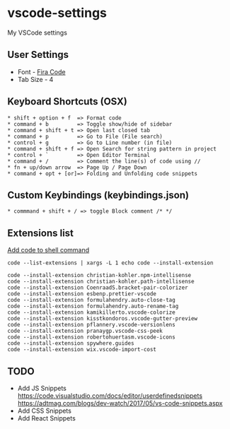 # vscode-settings
My VSCode settings

## User Settings
* Font - [Fira Code](https://vscodecandothat.com/#font-ligatures)
* Tab Size - 4


## Keyboard Shortcuts (OSX)
```
* shift + option + f  => Format code 
* command + b         => Toggle show/hide of sidebar
* command + shift + t => Open last closed tab
* command + p         => Go to File (File search)
* control + g         => Go to Line number (in file)
* command + shift + f => Open Search for string pattern in project
* control + `         => Open Editor Terminal
* command + /         => Comment the line(s) of code using //
* fn + up/down arrow  => Page Up / Page Down
* command + opt + [or]=> Folding and Unfolding code snippets
```

## Custom Keybindings (keybindings.json)
```
* commmand + shift + / => toggle Block comment /* */
```

## Extensions list 
[Add code to shell command](https://code.visualstudio.com/docs/setup/mac)
```
code --list-extensions | xargs -L 1 echo code --install-extension
```
```
code --install-extension christian-kohler.npm-intellisense
code --install-extension christian-kohler.path-intellisense
code --install-extension CoenraadS.bracket-pair-colorizer
code --install-extension esbenp.prettier-vscode
code --install-extension formulahendry.auto-close-tag
code --install-extension formulahendry.auto-rename-tag
code --install-extension kamikillerto.vscode-colorize
code --install-extension kisstkondoros.vscode-gutter-preview
code --install-extension pflannery.vscode-versionlens
code --install-extension pranaygp.vscode-css-peek
code --install-extension robertohuertasm.vscode-icons
code --install-extension spywhere.guides
code --install-extension wix.vscode-import-cost
```

## TODO
* Add JS Snippets
https://code.visualstudio.com/docs/editor/userdefinedsnippets
https://adtmag.com/blogs/dev-watch/2017/05/vs-code-snippets.aspx
* Add CSS Snippets
* Add React Snippets
